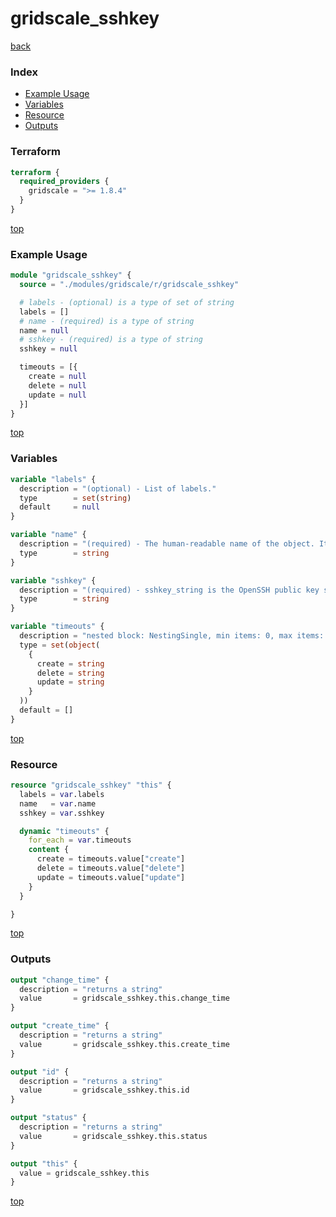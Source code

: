 # gridscale_sshkey

[back](../gridscale.md)

### Index

- [Example Usage](#example-usage)
- [Variables](#variables)
- [Resource](#resource)
- [Outputs](#outputs)

### Terraform

```terraform
terraform {
  required_providers {
    gridscale = ">= 1.8.4"
  }
}
```

[top](#index)

### Example Usage

```terraform
module "gridscale_sshkey" {
  source = "./modules/gridscale/r/gridscale_sshkey"

  # labels - (optional) is a type of set of string
  labels = []
  # name - (required) is a type of string
  name = null
  # sshkey - (required) is a type of string
  sshkey = null

  timeouts = [{
    create = null
    delete = null
    update = null
  }]
}
```

[top](#index)

### Variables

```terraform
variable "labels" {
  description = "(optional) - List of labels."
  type        = set(string)
  default     = null
}

variable "name" {
  description = "(required) - The human-readable name of the object. It supports the full UTF-8 character set, with a maximum of 64 characters."
  type        = string
}

variable "sshkey" {
  description = "(required) - sshkey_string is the OpenSSH public key string (all key types are supported => ed25519, ecdsa, dsa, rsa, rsa1)"
  type        = string
}

variable "timeouts" {
  description = "nested block: NestingSingle, min items: 0, max items: 0"
  type = set(object(
    {
      create = string
      delete = string
      update = string
    }
  ))
  default = []
}
```

[top](#index)

### Resource

```terraform
resource "gridscale_sshkey" "this" {
  labels = var.labels
  name   = var.name
  sshkey = var.sshkey

  dynamic "timeouts" {
    for_each = var.timeouts
    content {
      create = timeouts.value["create"]
      delete = timeouts.value["delete"]
      update = timeouts.value["update"]
    }
  }

}
```

[top](#index)

### Outputs

```terraform
output "change_time" {
  description = "returns a string"
  value       = gridscale_sshkey.this.change_time
}

output "create_time" {
  description = "returns a string"
  value       = gridscale_sshkey.this.create_time
}

output "id" {
  description = "returns a string"
  value       = gridscale_sshkey.this.id
}

output "status" {
  description = "returns a string"
  value       = gridscale_sshkey.this.status
}

output "this" {
  value = gridscale_sshkey.this
}
```

[top](#index)